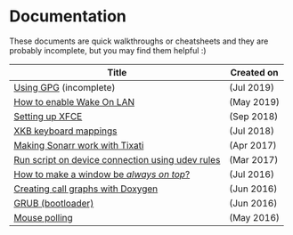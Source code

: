 # Documentation

These documents are quick walkthroughs or cheatsheets and they are probably incomplete, but you may find them helpful :)

| Title                                                                                        | Created on |
|----------------------------------------------------------------------------------------------|------------|
| [Using GPG](./using-gpg.md) (incomplete)                                                     | (Jul 2019) |
| [How to enable Wake On LAN](./enable-wol.md)                                                 | (May 2019) |
| [Setting up XFCE](./xfce.md)                                                                 | (Sep 2018) |
| [XKB keyboard mappings](./xkb.md)                                                            | (Jul 2018) |
| [Making Sonarr work with Tixati](./sonarr-with-tixati.md)                                    | (Apr 2017) |
| [Run script on device connection using udev rules](./udev-rules.md)                          | (Mar 2017) |
| [How to make a window be _always on top_?](./always-on-top.md)                               | (Jul 2016) |
| [Creating call graphs with Doxygen](./doxygen-call-graphs.md)                                | (Jun 2016) |
| [GRUB (bootloader)](./grub-customization.md)                                                 | (Jun 2016) |
| [Mouse polling](mouse-polling.md)                                                            | (May 2016) |
